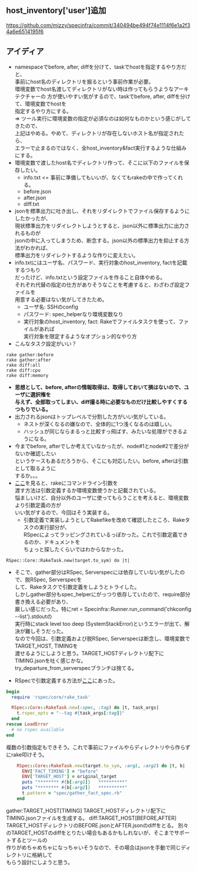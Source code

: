 ## host_inventory['user']追加

https://github.com/mizzy/specinfra/commit/340494be494f74e1114f6e1a2f34a6e6514195f6

## アイディア

- namespaceでbefore, after, diffを分けて、taskでhostを指定するやり方だと、  
  事前にhost名のディレクトリを掘るという事前作業が必要。  
  環境変数でhost名渡してディレクトリがない時は作ってもらうようなアーキテクチャーの
  方が使いやすい気がするので、taskでbefore, after, diffを分けて、環境変数でhostを  
  指定するやり方にする。  
  => ツール実行に環境変数の指定が必須なのは如何なものかという感じがしてきたので、  
     上記はやめる。やめて、ディレクトリが存在しないホスト名が指定されたら、  
     エラーで止まるのではなく、全host_inventory&fact実行するような仕組みにする。
- 環境変数で渡したhost名でディレクトリ作って、そこに以下のファイルを保存したい。  
  + info.txt <= 事前に準備してもいいが、なくてもrakeの中で作ってくれる。
  + before.json
  + after.json
  + diff.txt
- jsonを標準出力に吐き出し、それをリダイレクトでファイル保存するようにしたかったが、  
  現状標準出力をリダイレクトしようとすると、json以外に標準出力に出力されるものが  
  jsonの中に入ってしまうため、断念する。json以外の標準出力を抑止する方法がわかれば、  
  標準出力をリダイレクトするような作りに変えたい。
- info.txtにはユーザ名、パスワード、実行対象のhost_inventory, factを記載するつもり  
  だったけど、info.txtという設定ファイルを作ること自体やめる。  
  それぞれ代替の指定の仕方がありそうなことを考慮すると、わざわざ設定ファイルを  
  用意する必要はない気がしてきたため。
  + ユーザ名: SSHのconfig
  + パスワード: spec_helperなり環境変数なり
  + 実行対象のhost_inventory, fact: Rakeでファイルタスクを使って、ファイルがあれば  
    実行対象を限定するようなオプション的なやり方
- こんなタスク設定がいい？

```
rake gather:before
rake gather:after
rake diff:all
rake diff:cpu
rake diff:memory
```
- **思想として、before, afterの情報取得は、取得しておいて損はないので、ユーザに選択権を  
  与えず、全部取ってしまい、diff撮る時に必要なものだけ比較しやすくするつもりでいる。**
- 出力されるjsonはトップレベルで分割した方がいい気がしている。
  + ネストが深くなるの嫌なので、全体的に1つ浅くなるのは嬉しい。
  + ハッシュが同じならまるっと比較すっ飛ばす、みたいな処理ができるようになる。
- 今までbefore, afterでしか考えていなかったが、node#1とnode#2で差分がないか確認したい  
  というケースもあるだろうから、そこにも対応したい。before, afterは引数として取るように  
  するか。。。
- [ここ](http://www.ownway.info/Ruby/rake/arguments)を見ると、rakeにコマンドライン引数を  
  渡す方法は引数定義するか環境変数使うかと記載されている。  
  悩ましいけど、自分以外のユーザに使ってもらうことを考えると、環境変数より引数定義の方が  
  いい気がするので、今回はそう実装する。
  + 引数定義で実装しようとしてRakefikeを改めて確認したところ、Rakeタスクの実行部分が、  
    RSpecによってラッピングされているっぽかった。これで引数定義できるのか、ドキュメントを  
    ちょっと探したくらいではわからなかった。

```
RSpec::Core::RakeTask.new(target.to_sym) do |t|
```

  + そこで、gather部分はRSpec, Serverspecには依存していない気がしたので、脱RSpec, Serverspecを  
    して、Rakeタスクで引数定義をしようとトライした。  
    しかしgather部分もspec_helperにがっつり依存していたので、require部分書き換える必要があり、  
    厳しい感じだった。特にret = Specinfra::Runner.run_command('chkconfig --list').stdoutの  
    実行時にstack level too deep (SystemStackError)というエラーが出て、解決が難しそうだった。  
    なので今回は、引数定義および脱RSpec, Serverspecは断念し、環境変数でTARGET_HOST, TIMINGを  
    渡せるようにしようと思う。TARGET_HOSTディレクトリ配下にTIMING.jsonを吐く感じかな。  
    try_departure_from_serverspecブランチは捨てる。

- RSpecで引数定義する方法が[ここ](https://www.relishapp.com/rspec/rspec-core/docs/command-line/rake-task)にあった。

```ruby
begin
  require 'rspec/core/rake_task'

  RSpec::Core::RakeTask.new(:spec, :tag) do |t, task_args|
    t.rspec_opts = "--tag #{task_args[:tag]}"
  end
rescue LoadError
  # no rspec available
end
```
複数の引数指定もできそう。これで事前にファイルやらディレクトリやら作らずにrake叩けそう。
```ruby
    RSpec::Core::RakeTask.new(target.to_sym, :arg1, :arg2) do |t, b|
      ENV['FACT_TIMING'] = "before"
      ENV['TARGET_HOST'] = original_target
      puts "******** #{b[:arg1]}   **********"
      puts "******** #{b[:arg2]}   **********"
      t.pattern = "spec/gather_fact_spec.rb"
    end
```

gather:TARGET_HOST[TIMING] TARGET_HOSTディレクトリ配下にTIMING.jsonファイルを生成する。
diff:TARGET_HOST[BEFORE,AFTER] TARGET_HOSTディレクトリのBEFORE.jsonとAFTER.jsonのdiffをとる。
別々のTARGET_HOSTのdiffをとりたい場合もあるかもしれないが、そこまでサポートするとツールの  
作りがめちゃめちゃになっちゃいそうなので、その場合はjsonを手動で同じディレクトリに格納して  
もらう設計にしようと思う。

